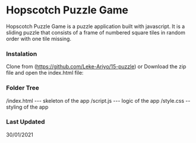 # Hopscotch Puzzle Game
Hopscotch Puzzle Game is a puzzle application built with javascript. It is a sliding puzzle that consists of a frame of numbered square tiles in random order with one tile missing.

### Instalation
Clone from (https://github.com/Leke-Ariyo/15-puzzle) or Download the zip file and open the index.html file:

### Folder Tree
/index.html --- skeleton of the app
/script.js --- logic of the app
/style.css -- styling of the app

### Last Updated

30/01/2021